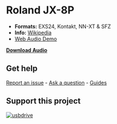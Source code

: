 
# Roland JX-8P 


-   **Formats:** EXS24, Kontakt, NN-XT & SFZ
-   **Info:** [Wikipedia](https://en.wikipedia.org/wiki/Roland_JX-8P/)
- [Web Audio Demo](https://www.modularsamples.com/Demos/demos/jx8.html)

**[Download Audio](https://github.com/publicsamples/Roland-JX-8p/releases/tag/1.0)**



## **Get help**

[Report an issue](https://github.com/publicsamples/home/issues) - [Ask a question](https://github.com/publicsamples/home/discussions) - [Guides](https://github.com/publicsamples/home/wiki)

## **Support this project**

[
![usbdrive](https://www.modularsamples.com/img/USB.png)
](https://www.modularsamples.com/sample-library-on-usb-drive//)

